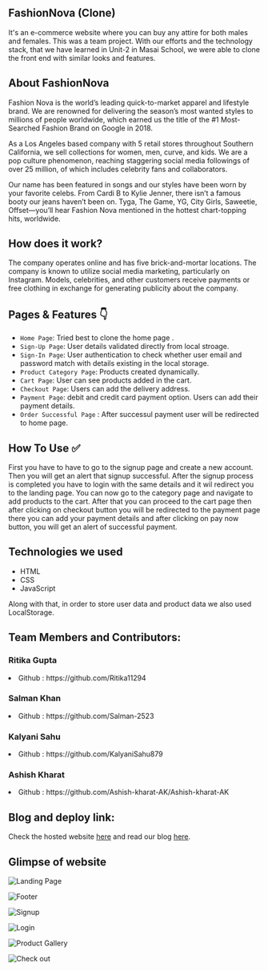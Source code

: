## FashionNova (Clone)
It's an e-commerce website where you can buy any attire for both males and females. This was a team project. With our efforts and the technology stack, that we have learned in Unit-2 in Masai School, we were able to clone the front end with similar looks and features.

## About FashionNova
Fashion Nova is the world’s leading quick-to-market apparel and lifestyle brand. We are renowned for delivering the season’s most wanted styles to millions of people worldwide, which earned us the title of the #1 Most-Searched Fashion Brand on Google in 2018.

As a Los Angeles based company with 5 retail stores throughout Southern California, we sell collections for women, men, curve, and kids. We are a pop culture phenomenon, reaching staggering social media followings of over 25 million, of which includes celebrity fans and collaborators.

Our name has been featured in songs and our styles have been worn by your favorite celebs. From Cardi B to Kylie Jenner, there isn’t a famous booty our jeans haven’t been on. Tyga, The Game, YG, City Girls, Saweetie, Offset—you’ll hear Fashion Nova mentioned in the hottest chart-topping hits, worldwide.

## How does it work?
The company operates online and has five brick-and-mortar locations. The company is known to utilize social media marketing, particularly on Instagram. Models, celebrities, and other customers receive payments or free clothing in exchange for generating publicity about the company.


## Pages & Features :point_down:

- `Home Page`: Tried best to clone the home page .
- `Sign-Up Page`: User details validated directly from local stroage.
- `Sign-In Page`: User authentication to check whether user email and password match with details existing in the local storage.
- `Product Category Page`: Products created dynamically.
- `Cart Page`: User can see products added in the cart.
- `Checkout Page`: Users can add the delivery address.
- `Payment Page`: debit and credit card payment option. Users can add their payment details.
- `Order Successful Page` : After successul payment user will be redirected to home page.



## How To Use ✅

First you have to have to go to the signup page and create a new account. Then you will get an alert that signup successful. After the signup process is completed you have to login with the same details and it wil redirect you to the landing page. You can now go to the category page and navigate to add products to the cart. After that you can proceed to the cart page then after clicking on checkout button you will be redirected to the payment page there you can add your payment details and after clicking on pay now button, you will get an alert of successful payment. 



## Technologies we used
<ul>
  <li>HTML</li>
  <li>CSS</li>
  <li>JavaScript</li>
</ul>
Along with that, in order to store user data and product data we also used LocalStorage.

## Team Members and Contributors:
<h3>Ritika Gupta</h3>
<li>Github : https://github.com/Ritika11294</li>
<h3>Salman Khan</h3>
<li>Github : https://github.com/Salman-2523</li>
<h3>Kalyani Sahu</h3>
<li>Github : https://github.com/KalyaniSahu879</li>
<h3>Ashish Kharat</h3>
<li>Github : https://github.com/Ashish-kharat-AK/Ashish-kharat-AK</li>

## Blog and deploy link:


Check the hosted website [here](https://fashion-nova-clone-seven.vercel.app/) and read our blog [here](https://medium.com/@salmankhan231999/clone-of-fashionnova-com-7681e2a5bf59).
 ## Glimpse of website
![Landing Page](https://user-images.githubusercontent.com/87424668/159942849-989cedb6-e9bd-4fb9-a767-dd973862d0c1.png)

![Footer](https://user-images.githubusercontent.com/87424668/159943432-df209b3b-583e-4180-a594-141a131434ac.png)

![Signup](https://user-images.githubusercontent.com/87424668/159943540-cf1cec29-ac00-455f-b306-95514784cbeb.png)

![Login](https://user-images.githubusercontent.com/87424668/159943629-2ad0e23a-1c2a-4647-8ec9-785c54303331.png)

![Product Gallery](https://user-images.githubusercontent.com/87424668/159943728-0099b8f5-10de-48fd-8c13-6621829dd0f7.png)

![Check out](https://user-images.githubusercontent.com/87424668/159943869-7cef306d-900d-4d45-9e86-d42c278810f2.png)


